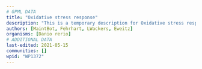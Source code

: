 ```yaml
---
# GPML DATA
title: "Oxidative stress response"
description: "This is a temporary description for Oxidative stress response"
authors: [MaintBot, Fehrhart, LWackers, Eweitz]
organisms: [Danio rerio]
# ADDITIONAL DATA
last-edited: 2021-05-15
communities: []
wpid: "WP1372"
---
```

